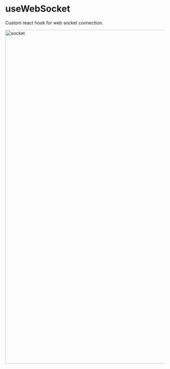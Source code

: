 # useWebSocket
Custom react hook for web socket connection.


<img width="1058" alt="socket" src="https://user-images.githubusercontent.com/9916226/117546409-e836bc80-b047-11eb-8e06-a56db41f40ae.png">
